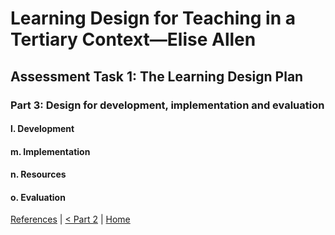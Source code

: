 # Learning Design for Teaching in a Tertiary Context—Elise Allen
## Assessment Task 1: The Learning Design Plan

### Part 3: Design for development, implementation and evaluation

#### l. Development

#### m. Implementation

#### n. Resources

#### o. Evaluation

[References](ref.md) | [< Part 2](learning-design-plan-2.html) | [Home](READEME.html)